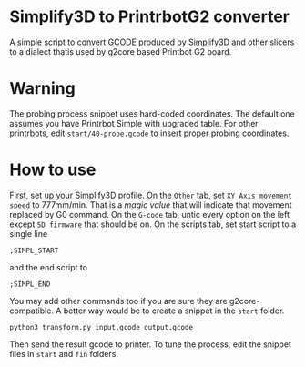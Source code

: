 # Simplify3D to PrintrbotG2 converter
A simple script to convert GCODE produced by Simplify3D and other slicers to a dialect thatis used by g2core based Printbot G2 board.
# Warning
The probing process snippet uses hard-coded coordinates. The default one assumes you have Printrbot Simple with upgraded table. For other printrbots, edit `start/40-probe.gcode` to insert proper probing coordinates. 
# How to use
First, set up your Simplify3D profile. On the `Other` tab, set `XY Axis movement speed` to 777mm/min. That is a *magic value* that will indicate that movement replaced by G0 command. On the `G-code` tab, untic every option on the left except `5D firmware` that should be on. On the scripts tab, set start script to a single line 

    ;SIMPL_START
and the end script to 

    ;SIMPL_END
You may add other commands too if you are sure they are g2core-compatible. A better way would be to create a snippet in the `start` folder. 
```
python3 transform.py input.gcode output.gcode
```
Then send the result gcode to printer. To tune the process, edit the snippet files in `start` and `fin` folders. 
